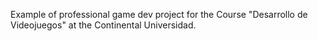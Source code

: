 Example of professional game dev project for the Course "Desarrollo de Videojuegos" at the Continental Universidad.
